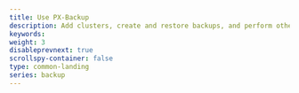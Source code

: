 ```yaml
---
title: Use PX-Backup
description: Add clusters, create and restore backups, and perform other tasks.
keywords: 
weight: 3
disableprevnext: true
scrollspy-container: false
type: common-landing
series: backup
---
```

